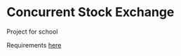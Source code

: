 # Concurrent Stock Exchange
Project for school

Requirements [here](http://labs.cs.upt.ro/labs/pcbe/html/proiecte/1/bursa.txt)